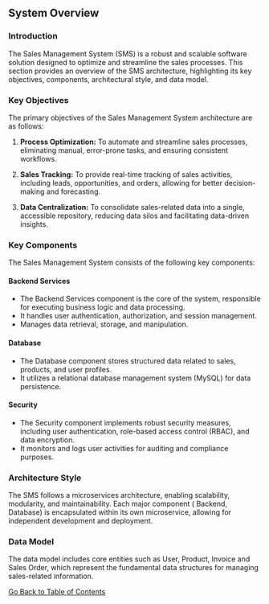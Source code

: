 ## System Overview

### Introduction
The Sales Management System (SMS) is a robust and scalable software solution designed to optimize and streamline the sales processes. This section provides an overview of the SMS architecture, highlighting its key objectives, components, architectural style, and data model.

### Key Objectives
The primary objectives of the Sales Management System architecture are as follows:

1. **Process Optimization:** To automate and streamline sales processes, eliminating manual, error-prone tasks, and ensuring consistent workflows.

2. **Sales Tracking:** To provide real-time tracking of sales activities, including leads, opportunities, and orders, allowing for better decision-making and forecasting.

3. **Data Centralization:** To consolidate sales-related data into a single, accessible repository, reducing data silos and facilitating data-driven insights.


### Key Components
The Sales Management System consists of the following key components:

<!-- #### User Interface (UI)
- The User Interface serves as the front-end component of the system.
- It provides a user-friendly and intuitive platform accessible through web and mobile interfaces.
- Users, including sales representatives, managers, and administrators, interact with the system through the UI. -->

#### Backend Services
- The Backend Services component is the core of the system, responsible for executing business logic and data processing.
- It handles user authentication, authorization, and session management.
- Manages data retrieval, storage, and manipulation.

#### Database
- The Database component stores structured data related to sales, products, and user profiles.
- It utilizes a relational database management system (MySQL) for data persistence.


#### Security
- The Security component implements robust security measures, including user authentication, role-based access control (RBAC), and data encryption.
- It monitors and logs user activities for auditing and compliance purposes.


### Architecture Style
The SMS follows a microservices architecture, enabling scalability, modularity, and maintainability. Each major component ( Backend, Database) is encapsulated within its own microservice, allowing for independent development and deployment.

### Data Model
The data model includes core entities such as User, Product, Invoice and Sales Order, which represent the fundamental data structures for managing sales-related information.


[Go Back to Table of Contents](SMS_Architecture_Guide.md)